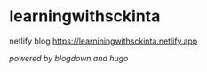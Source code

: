 # learningwithsckinta
netlify blog https://learniningwithsckinta.netlify.app

*powered by blogdown and hugo*
